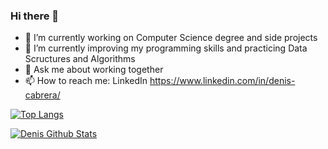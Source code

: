 ### Hi there 👋

- 🔭 I’m currently working on Computer Science degree and side projects
- 🌱 I’m currently improving my programming skills and practicing Data Scructures and Algorithms
- 💬 Ask me about working together
- 📫 How to reach me: LinkedIn https://www.linkedin.com/in/denis-cabrera/

[![Top Langs](https://github-readme-stats.vercel.app/api/top-langs/?username=denisCabrera&layout=compact&theme=dark)](https://github.com/denisCabrera/github-readme-stats)

[![Denis Github Stats](https://github-readme-stats.vercel.app/api?username=denisCabrera&count_private=true&show_icons=true&theme=dark&hide=stars,issues)](https://github.com/denisCabrera/github-readme-stats)
